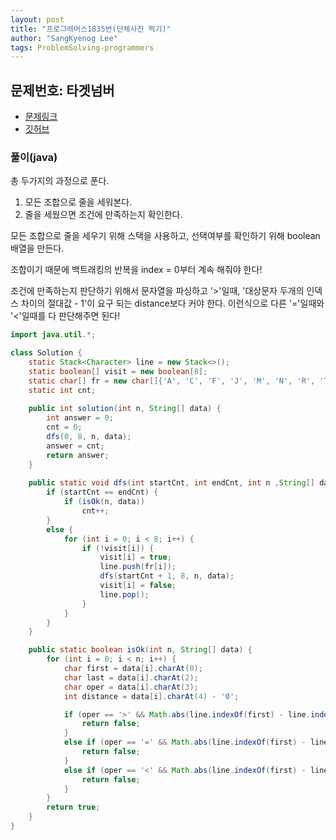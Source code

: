 ```yaml
---
layout: post
title: "프로그래머스1835번(단체사진 찍기)"
author: "SangKyenog Lee"
tags: ProblemSolving-programmers
---
```


## 문제번호: 타겟넘버
- [문제링크](https://programmers.co.kr/learn/courses/30/lessons/1835)
- [깃허브](https://github.com/sksk713/PS/blob/master/Solve009/%EB%8B%A8%EC%B2%B4%EC%82%AC%EC%A7%84%EC%B0%8D%EA%B8%B0.java)

### 풀이(java)
총 두가지의 과정으로 푼다.
1. 모든 조합으로 줄을 세워본다.
2. 줄을 세웠으면 조건에 만족하는지 확인한다.

모든 조합으로 줄을 세우기 위해 스택을 사용하고, 선택여부를 확인하기 위해 boolean배열을 만든다.

조합이기 때문에 백트래킹의 반복을 index = 0부터 계속 해줘야 한다!

조건에 만족하는지 판단하기 위해서 문자열을 파싱하고 '>'일때, '대상문자 두개의 인덱스 차이의 절대값 - 1'이 요구 되는 distance보다 커야 한다. 이런식으로 다른 '='일때와 '<'일때를 다 판단해주면 된다!

```java
import java.util.*;

class Solution {
    static Stack<Character> line = new Stack<>();
    static boolean[] visit = new boolean[8];
    static char[] fr = new char[]{'A', 'C', 'F', 'J', 'M', 'N', 'R', 'T'};
    static int cnt;
    
    public int solution(int n, String[] data) {
        int answer = 0;
        cnt = 0;
        dfs(0, 8, n, data);
        answer = cnt;
        return answer;
    }
    
    public static void dfs(int startCnt, int endCnt, int n ,String[] data) {
        if (startCnt == endCnt) {
            if (isOk(n, data))
                cnt++;
        }
        else {
            for (int i = 0; i < 8; i++) {
                if (!visit[i]) {
                    visit[i] = true;
                    line.push(fr[i]);
                    dfs(startCnt + 1, 8, n, data);
                    visit[i] = false;
                    line.pop();
                }
            }
        }
    }

    public static boolean isOk(int n, String[] data) {
        for (int i = 0; i < n; i++) {
            char first = data[i].charAt(0);
            char last = data[i].charAt(2);
            char oper = data[i].charAt(3);
            int distance = data[i].charAt(4) - '0';

            if (oper == '>' && Math.abs(line.indexOf(first) - line.indexOf(last)) - 1 <= distance) {
                return false;
            }
            else if (oper == '=' && Math.abs(line.indexOf(first) - line.indexOf(last)) - 1 != distance) {
                return false;
            }
            else if (oper == '<' && Math.abs(line.indexOf(first) - line.indexOf(last)) - 1 >= distance) {
                return false;
            }
        }
        return true;
    }
}
```